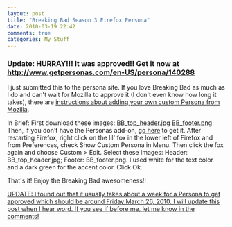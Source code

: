 ```yaml
---
layout: post
title: "Breaking Bad Season 3 Firefox Persona"
date: 2010-03-19 22:42
comments: true
categories: My Stuff
---
```


<ins datetime="2010-03-24T21:06:42+00:00" style='text-align:center;'><h3>Update: HURRAY!!! It was approved!! Get it now at <BR><a href='http://www.getpersonas.com/en-US/persona/140288'>http://www.getpersonas.com/en-US/persona/140288</a></h3></ins>
<!--more-->
<p>I just submitted this to the persona site. If you love Breaking Bad as much as I do and can't wait for Mozilla to approve it (I don't even know how long it takes), there are <a href='http://www.getpersonas.com/en-US/demo_create_3'>instructions about adding your own custom Persona from Mozilla</a>.
<p>In Brief:
First download these images:
<a href="http://chrismar035.com/wp-content/uploads/2010/03/BB_top_header.jpg">BB_top_header.jpg</a>
<a href="http://chrismar035.com/wp-content/uploads/2010/03/BB_footer.png">BB_footer.png</a><BR>
Then, if you don't have the Personas add-on, <a href='http://www.getpersonas.com'>go here</a> to get it. After restarting Firefox, right click on the lil' fox in the lower left of Firefox and from Preferences, check Show Custom Persona in Menu. Then click the fox again and choose Custom > Edit. Select these Images: Header: BB_top_header.jpg; Footer: BB_footer.png. I used white for the text color and a dark green for the accent color. Click Ok.

That's it! Enjoy the Breaking Bad awesomeness!!

<ins datetime="2010-03-22T13:28:52+00:00">UPDATE: I found out that it usually takes about a week for a Persona to get approved which should be around Friday March 26, 2010. I will update this post when I hear word. If you see if before me, let me know in the comments!</ins>

